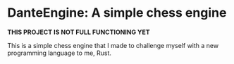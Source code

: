 # DanteEngine: A simple chess engine

**THIS PROJECT IS NOT FULL FUNCTIONING YET**

This is a simple chess engine that I made to challenge myself with a new programming language to me, Rust.
